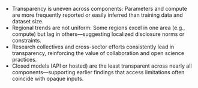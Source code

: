 - Transparency is uneven across components: Parameters and compute are more frequently reported or easily inferred than training data and dataset size.
- Regional trends are not uniform: Some regions excel in one area (e.g., compute) but lag in others—suggesting localized disclosure norms or constraints.
- Research collectives and cross-sector efforts consistently lead in transparency, reinforcing the value of collaboration and open science practices.
- Closed models (API or hosted) are the least transparent across nearly all components—supporting earlier findings that access limitations often coincide with opaque inputs.
